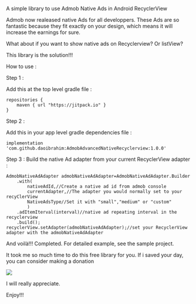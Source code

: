 A simple library to use Admob Native Ads in Android RecyclerView

Admob now realeased native Ads for all developpers. These Ads are so fantastic because they fit exactly on your design, which means it will increase the earnings for sure.

What about if you want to show native ads on Recyclerview? Or listView?

This library is the solution!!!



How to use :

Step 1 :

Add this at the top level gradle file :

    repositories {
    	maven { url "https://jitpack.io" }
    }

Step 2 : 

Add this in your app level gradle dependencies file :

    implementation 'com.github.daoibrahim:AdmobAdvancedNativeRecyclerview:1.0.0'

Step 3 :
Build the native Ad adapter from your current RecyclerView adapter :

    AdmobNativeAdAdapter admobNativeAdAdapter=AdmobNativeAdAdapter.Builder
    	.with(
    		nativeAdId,//Create a native ad id from admob console
    		currentAdapter,//The adapter you would normally set to your recyClerView
    		NativeAdsType//Set it with "small","medium" or "custom"
    		)
    	.adItemIterval(interval)//native ad repeating interval in the recyclerview
    	.build();
    recyclerView.setAdapter(admobNativeAdAdapter);//set your RecyclerView adapter with the admobNativeAdAdapter


And voilà!!! Completed.
For detailed example, see the sample project.

It took me so much time to do this free library for you. If i saved your day, you can consider making a donation 

[![](https://www.paypalobjects.com/en_US/i/btn/btn_donateCC_LG.gif)](https://www.paypal.com/cgi-bin/webscr?cmd=_s-xclick&hosted_button_id=2G7BP77AHNSHE)

I will really appreciate.

Enjoy!!!
